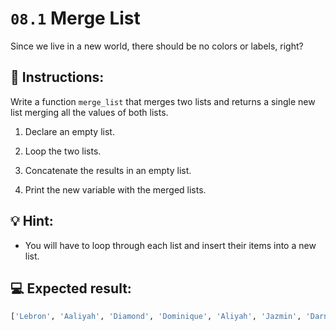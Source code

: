 # `08.1` Merge List

Since we live in a new world, there should be no colors or labels, right?

## 📝 Instructions:

Write a function `merge_list` that merges two lists and returns a single new list merging all the values of both lists.

 1. Declare an empty list.

 2. Loop the two lists.

 3. Concatenate the results in an empty list.

 4. Print the new variable with the merged lists.

 ## 💡 Hint:

- You will have to loop through each list and insert their items into a new list.

 ## 💻 Expected result:

```py
['Lebron', 'Aaliyah', 'Diamond', 'Dominique', 'Aliyah', 'Jazmin', 'Darnell', 'Lucas', 'Jake', 'Scott', 'Amy', 'Molly', 'Hannah', 'Lucas']
```

